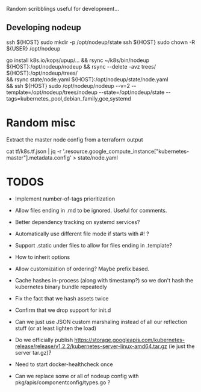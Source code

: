 Random scribblings useful for development...


## Developing nodeup

ssh ${HOST} sudo mkdir -p /opt/nodeup/state
ssh ${HOST} sudo chown -R ${USER} /opt/nodeup

go install k8s.io/kops/upup/... && rsync ~/k8s/bin/nodeup ${HOST}:/opt/nodeup/nodeup && rsync --delete -avz trees/ ${HOST}:/opt/nodeup/trees/ \
&& rsync state/node.yaml ${HOST}:/opt/nodeup/state/node.yaml \
&& ssh ${HOST} sudo /opt/nodeup/nodeup --v=2  --template=/opt/nodeup/trees/nodeup --state=/opt/nodeup/state --tags=kubernetes_pool,debian_family,gce,systemd


# Random misc

Extract the master node config from a terraform output

cat tf/k8s.tf.json | jq -r '.resource.google_compute_instance["kubernetes-master"].metadata.config' > state/node.yaml



TODOS
======

* Implement number-of-tags prioritization
* Allow files ending in .md to be ignored.  Useful for comments.
* Better dependency tracking on systemd services?
* Automatically use different file mode if starts with #! ?
* Support .static under files to allow for files ending in .template?
* How to inherit options
* Allow customization of ordering?  Maybe prefix based.
* Cache hashes in-process (along with timestamp?) so we don't hash the kubernetes binary bundle repeatedly
* Fix the fact that we hash assets twice
* Confirm that we drop support for init.d
* Can we just use JSON custom marshaling instead of all our reflection stuff (or at least lighten the load)

* Do we officially publish https://storage.googleapis.com/kubernetes-release/release/v1.2.2/kubernetes-server-linux-amd64.tar.gz (ie just the server tar.gz)?

* Need to start docker-healthcheck once

* Can we replace some or all of nodeup config with pkg/apis/componentconfig/types.go ?

